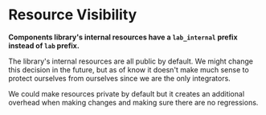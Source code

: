 # Resource Visibility

**Components library's internal resources have a `lab_internal` prefix instead of `lab` prefix.**

The library's internal resources are all public by default. We might change this decision in the future, but as of know
it doesn't make much sense to protect ourselves from ourselves since we are the only integrators.

We could make resources private by default but it creates an additional overhead when making changes and making sure there
are no regressions. 
